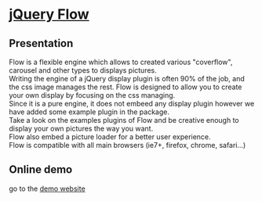 [jQuery Flow](http://jb.demonte.fr/jquery/flow/)
=========================================

Presentation
------------

Flow is a flexible engine which allows to created various "coverflow", carousel and other types to displays pictures.  
Writing the engine of a jQuery display plugin is often 90% of the job, and the css image manages the rest. Flow is designed to allow you to create your own display by focusing on the css managing.  
Since it is a pure engine, it does not embeed any display plugin however we have added some example plugin in the package.  
Take a look on the examples plugins of Flow and be creative enough to display your own pictures the way you want.  
Flow also embed a picture loader for a better user experience.  
Flow is compatible with all main browsers (ie7+, firefox, chrome, safari...)  

Online demo
-----------

go to the [demo website](http://jb.demonte.fr/jquery/flow/)